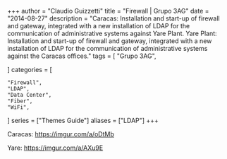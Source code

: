 +++
author = "Claudio Guizzetti"
title = "Firewall | Grupo 3AG"
date = "2014-08-27"
description = "Caracas: Installation and start-up of firewall and gateway, integrated with a new installation of LDAP for the communication of administrative systems against Yare Plant. Yare Plant: Installation and start-up of firewall and gateway, integrated with a new installation of LDAP for the communication of administrative systems against the Caracas offices."
tags = [
    "Grupo 3AG",

]
categories = [ 

    "Firewall",
    "LDAP",
    "Data Center",
    "Fiber",
    "WiFi",
    
]
series = ["Themes Guide"]
aliases = ["LDAP"]
+++

Caracas: https://imgur.com/a/oDtMb

Yare: https://imgur.com/a/AXu9E